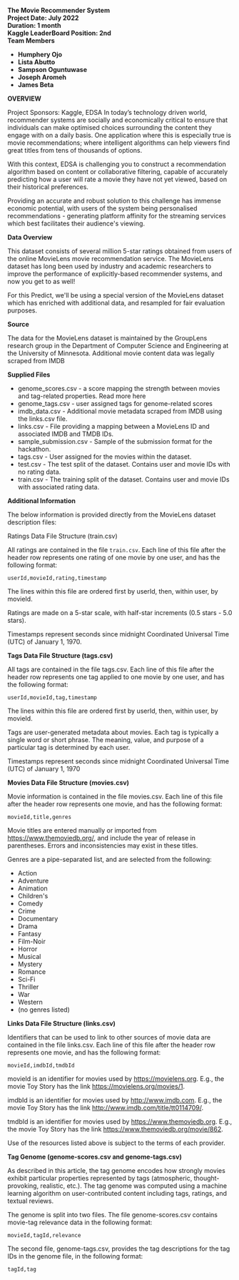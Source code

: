 
**The Movie Recommender System**<br>
**Project Date: July 2022**<br>
**Duration: 1 month**<br>
**Kaggle LeaderBoard Position: 2nd**<br>
**Team Members**
* **Humphery Ojo**
* **Lista Abutto**
* **Sampson Oguntuwase**
* **Joseph Aromeh**
* **James Beta**

**OVERVIEW**

Project Sponsors: Kaggle, EDSA
In today’s technology driven world, recommender systems are socially and economically critical to ensure that individuals can make optimised choices surrounding the content they engage with on a daily basis. One application where this is especially true is movie recommendations; where intelligent algorithms can help viewers find great titles from tens of thousands of options.

With this context, EDSA is challenging you to construct a recommendation algorithm based on content or collaborative filtering, capable of accurately predicting how a user will rate a movie they have not yet viewed, based on their historical preferences.

Providing an accurate and robust solution to this challenge has immense economic potential, with users of the system being personalised recommendations - generating platform affinity for the streaming services which best facilitates their audience's viewing.

**Data Overview**

This dataset consists of several million 5-star ratings obtained from users of the online MovieLens movie recommendation service. The MovieLens dataset has long been used by industry and academic researchers to improve the performance of explicitly-based recommender systems, and now you get to as well!

For this Predict, we'll be using a special version of the MovieLens dataset which has enriched with additional data, and resampled for fair evaluation purposes.

**Source**

The data for the MovieLens dataset is maintained by the GroupLens research group in the Department of Computer Science and Engineering at the University of Minnesota. Additional movie content data was legally scraped from IMDB

**Supplied Files**

* genome_scores.csv - a score mapping the strength between movies and tag-related properties. Read more here
* genome_tags.csv - user assigned tags for genome-related scores
* imdb_data.csv - Additional movie metadata scraped from IMDB using the links.csv file.
* links.csv - File providing a mapping between a MovieLens ID and associated IMDB and TMDB IDs.
* sample_submission.csv - Sample of the submission format for the hackathon.
* tags.csv - User assigned for the movies within the dataset.
* test.csv - The test split of the dataset. Contains user and movie IDs with no rating data.
* train.csv - The training split of the dataset. Contains user and movie IDs with associated rating data.

**Additional Information**

The below information is provided directly from the MovieLens dataset description files:

Ratings Data File Structure (train.csv)

All ratings are contained in the file `train.csv`. Each line of this file after the header row represents one rating of one movie by one user, and has the following format:

`userId,movieId,rating,timestamp`

The lines within this file are ordered first by userId, then, within user, by movieId.

Ratings are made on a 5-star scale, with half-star increments (0.5 stars - 5.0 stars).

Timestamps represent seconds since midnight Coordinated Universal Time (UTC) of January 1, 1970.

**Tags Data File Structure (tags.csv)**

All tags are contained in the file tags.csv. Each line of this file after the header row represents one tag applied to one movie by one user, and has the following format:

`userId,movieId,tag,timestamp`

The lines within this file are ordered first by userId, then, within user, by movieId.

Tags are user-generated metadata about movies. Each tag is typically a single word or short phrase. The meaning, value, and purpose of a particular tag is determined by each user.

Timestamps represent seconds since midnight Coordinated Universal Time (UTC) of January 1, 1970

**Movies Data File Structure (movies.csv)**

Movie information is contained in the file movies.csv. Each line of this file after the header row represents one movie, and has the following format:

`movieId,title,genres`

Movie titles are entered manually or imported from https://www.themoviedb.org/, and include the year of release in parentheses. Errors and inconsistencies may exist in these titles.

Genres are a pipe-separated list, and are selected from the following:

* Action
* Adventure
* Animation
* Children's
* Comedy
* Crime
* Documentary
* Drama
* Fantasy
* Film-Noir
* Horror
* Musical
* Mystery
* Romance
* Sci-Fi
* Thriller
* War
* Western
* (no genres listed)

**Links Data File Structure (links.csv)**

Identifiers that can be used to link to other sources of movie data are contained in the file links.csv. Each line of this file after the header row represents one movie, and has the following format:

`movieId,imdbId,tmdbId`

movieId is an identifier for movies used by https://movielens.org. E.g., the movie Toy Story has the link https://movielens.org/movies/1.

imdbId is an identifier for movies used by http://www.imdb.com. E.g., the movie Toy Story has the link http://www.imdb.com/title/tt0114709/.

tmdbId is an identifier for movies used by https://www.themoviedb.org. E.g., the movie Toy Story has the link https://www.themoviedb.org/movie/862.

Use of the resources listed above is subject to the terms of each provider.

**Tag Genome (genome-scores.csv and genome-tags.csv)**

As described in this article, the tag genome encodes how strongly movies exhibit particular properties represented by tags (atmospheric, thought-provoking, realistic, etc.). The tag genome was computed using a machine learning algorithm on user-contributed content including tags, ratings, and textual reviews.

The genome is split into two files. The file genome-scores.csv contains movie-tag relevance data in the following format:

`movieId,tagId,relevance`

The second file, genome-tags.csv, provides the tag descriptions for the tag IDs in the genome file, in the following format:

`tagId,tag`
